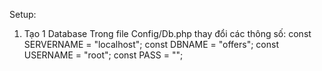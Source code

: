 Setup:
1. Tạo 1 Database 
Trong file Config/Db.php thay đổi các thông số:
    const SERVERNAME    = "localhost";
    const DBNAME        = "offers";
    const USERNAME      = "root";
    const PASS          = "";
    
    
